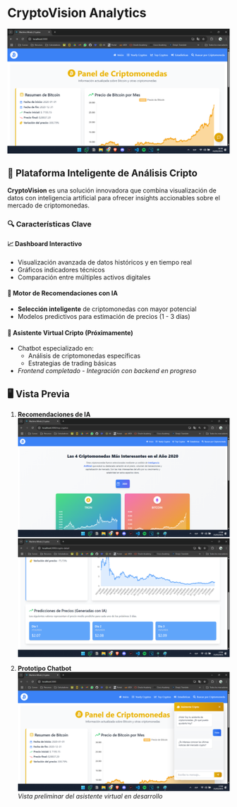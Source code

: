 # CryptoVision Analytics

![Banner de CryptoVision](./images/dashboard.png)

## 🌟 Plataforma Inteligente de Análisis Cripto

**CryptoVision** es una solución innovadora que combina visualización de datos con inteligencia artificial para ofrecer insights accionables sobre el mercado de criptomonedas.

### 🔍 Características Clave

#### 📈 Dashboard Interactivo
- Visualización avanzada de datos históricos y en tiempo real
- Gráficos indicadores técnicos
- Comparación entre múltiples activos digitales

#### 🤖 Motor de Recomendaciones con IA
- **Selección inteligente** de criptomonedas con mayor potencial
- Modelos predictivos para estimación de precios (1 - 3 días)

#### 💬 Asistente Virtual Cripto (Próximamente)
- Chatbot especializado en:
  - Análisis de criptomonedas específicas
  - Estrategias de trading básicas
- *Frontend completado - Integración con backend en progreso*


## 🖥 Vista Previa


1. **Recomendaciones de IA**  
   ![AI Insights](./images/insights%201.png)  
   ![Pronosticos](./images/insights%202.png)

2. **Prototipo Chatbot**  
   ![Chat UI](./images/chat.png)  
   *Vista preliminar del asistente virtual en desarrollo*

